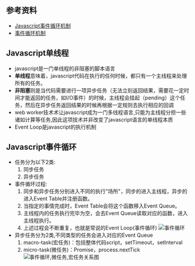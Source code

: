 ## 参考资料
- [Javascript事件循环机制](https://juejin.cn/post/6844903512845860872)
- [事件循环机制](https://zhuanlan.zhihu.com/p/33058983)

## Javascript单线程
- javascript是一门单线程的非阻塞的脚本语言
- **单线程**意味着，javascript代码在执行的任何时候，都只有一个主线程来处理所有的任务。
- **非阻塞**则是当代码需要进行一项异步任务（无法立刻返回结果，需要花一定时间才能返回的任务，如I/O事件）的时候，主线程会挂起（pending）这个任务，然后在异步任务返回结果的时候再根据一定规则去执行相应的回调
- web worker技术术让javascript成为一门多线程语言,只能为主线程分担一些诸如计算等任务,因此这项技术并非改变了javascript语言的单线程本质
- Event Loop是javascript的执行机制
## Javascript事件循环
- 任务分为以下2类:
    1. 同步任务
    2. 异步任务
- 事件循环过程:
    1. 同步和异步任务分别进入不同的执行"场所"，同步的进入主线程，异步的进入Event Table并注册函数。
    2. 当指定的事情完成时，Event Table会将这个函数移入Event Queue。
    3. 主线程内的任务执行完毕为空，会去Event Queue读取对应的函数，进入主线程执行。
    4. 上述过程会不断重复，也就是常说的Event Loop(事件循环)
![事件循环](https://p1-jj.byteimg.com/tos-cn-i-t2oaga2asx/gold-user-assets/2017/11/21/15fdd88994142347~tplv-t2oaga2asx-watermark.awebp)
- 异步任务分为2类,不同类型的任务会进入对应的Event Queue
    1. macro-task(宏任务)：包括整体代码script，setTimeout，setInterval
    2. micro-task(微任务)：Promise，process.nextTick
![事件循环,微任务,宏任务关系图](https://p1-jj.byteimg.com/tos-cn-i-t2oaga2asx/gold-user-assets/2017/11/21/15fdcea13361a1ec~tplv-t2oaga2asx-watermark.awebp)

